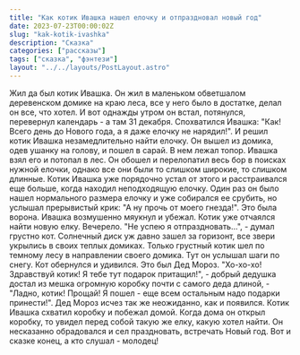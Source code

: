 ```yaml
---
title: "Как котик Ивашка нашел елочку и отпраздновал новый год"
date: 2023-07-23T00:00:02Z
slug: "kak-kotik-ivashka"
description: "Сказка"
categories: ["рассказы"]
tags: ["сказка", "фэнтези"]
layout: "../../layouts/PostLayout.astro"
---
```


Жил да был котик Ивашка. Он жил в маленьком обветшалом деревенском домике на краю леса, все у него было в достатке, делал он все, что хотел.
И вот однажды утром он встал, потянулся, перевернул календарь - а там 31 декабря. Спохватился Ивашка: "Как! Всего день до Нового года, а я даже елочку не нарядил!". И решил котик Ивашка незамедлительно найти елочку.
Он вышел из домика, одев ушанку на голову, и пошел в сарай. В нем лежал топор. Ивашка взял его и потопал в лес.
Он обошел и перелопатил весь бор в поисках нужной елочки, однако все они были то слишком широкие, то слишком длинные. Котик Ивашка уже порядочно устал от этого и расстраивался еще больше, когда находил неподходящую елочку.
Один раз он было нашел нормального размера елочку и уже собирался ее срубить, но услышал прерывистый крик: "А ну прочь от моего гнезда!". Это была ворона. Ивашка возмушенно мяукнул и убежал. 
Котик уже отчаялся найти новую елку. Вечерело. "Не успею я отпраздновать...", - думал грустно кот. Солнечный диск уж давно зашел за горизонт, все звери укрылись в своих теплых домиках. Только грустный котик шел по темному лесу в направлении своего домика.
Тут он услышал шаги по снегу. Кот обернулся и удивился. Это был Дед Мороз. "Хо-хо-хо! Здравствуй котик! Я тебе тут подарок притащил!", - добрый дедушка достал из мешка огромную коробку почти с самого деда длиной, - "Ладно, котик! Прощай! Я пошел - еще всем остальным надо подарки принести!". Дед Мороз исчез так же неожиданно, как и появился. 
Котик Ивашка схватил коробку и побежал домой. Когда дома он открыл коробку, то увидел перед собой такую же елку, какую хотел найти. Он несказанно обрадовался и сел праздновать, встречать Новый год. 
Вот и сказке конец, а кто слушал - молодец!